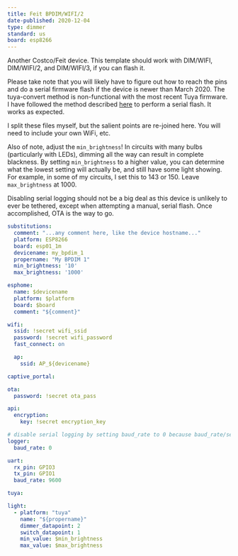 ```yaml
---
title: Feit BPDIM/WIFI/2
date-published: 2020-12-04
type: dimmer
standard: us
board: esp8266
---
```

Another Costco/Feit device. This template should work with DIM/WIFI, DIM/WIFI/2, and DIM/WIFI/3, if you can flash it.

Please take note that you will likely have to figure out how to reach the pins and do a serial firmware flash
if the device is newer than March 2020. The tuya-convert method is non-functional with the most recent Tuya firmware.
I have followed the method described [here](https://community.smartthings.com/t/costco-cheap-feit-smart-dimmer-wifi/208142)
to perform a serial flash. It works as expected.

I split these files myself, but the salient points are re-joined here. You will need to include your own WiFi, etc.

Also of note, adjust the `min_brightness`! In circuits with many bulbs (particularly with LEDs), dimming all the way
can result in complete blackness. By setting `min_brightness` to a higher value, you can determine what the lowest
setting will actually be, and still have some light showing. For example, in some of my circuits, I set this to 143
or 150. Leave `max_brightness` at 1000.

Disabling serial logging should not be a big deal as this device is unlikely to ever be tethered, except when attempting
a manual, serial flash. Once accomplished, OTA is the way to go.

```yaml
substitutions:
  comment: "...any comment here, like the device hostname..."
  platform: ESP8266
  board: esp01_1m
  devicename: my_bpdim_1
  propername: "My BPDIM 1"
  min_brightness: '10'
  max_brightness: '1000'

esphome:
  name: $devicename
  platform: $platform
  board: $board
  comment: "${comment}"

wifi:
  ssid: !secret wifi_ssid
  password: !secret wifi_password
  fast_connect: on

  ap:
    ssid: AP_${devicename}

captive_portal:

ota:
  password: !secret ota_pass

api:
  encryption:
    key: !secret encryption_key

# disable serial logging by setting baud_rate to 0 because baud_rate/serial connection is used by tuyamcu
logger:
  baud_rate: 0

uart:
  rx_pin: GPIO3
  tx_pin: GPIO1
  baud_rate: 9600

tuya:

light:
  - platform: "tuya"
    name: "${propername}"
    dimmer_datapoint: 2
    switch_datapoint: 1
    min_value: $min_brightness
    max_value: $max_brightness
```
